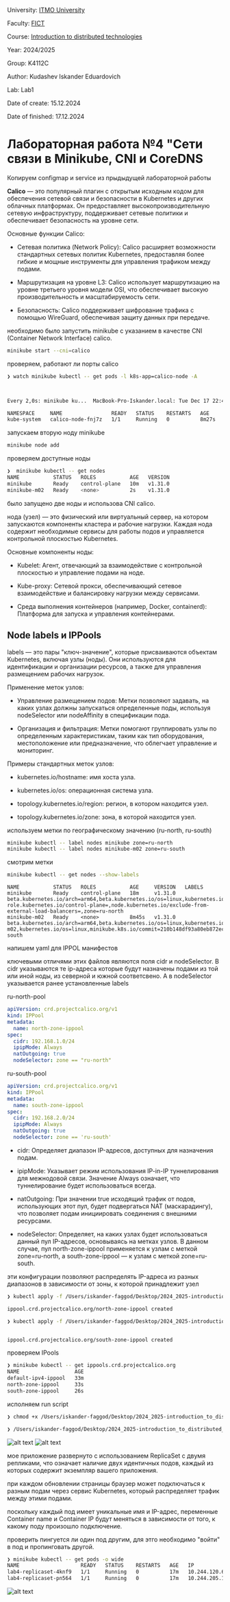 University: [ITMO University](https://itmo.ru/ru/)

Faculty: [FICT](https://fict.itmo.ru)

Course: [Introduction to distributed technologies](https://github.com/itmo-ict-faculty/introduction-to-distributed-technologies)

Year: 2024/2025

Group: K4112C

Author: Kudashev Iskander Eduardovich

Lab: Lab1

Date of create: 15.12.2024

Date of finished: 17.12.2024

# Лабораторная работа №4 "Сети связи в Minikube, CNI и CoreDNS

Копируем configmap и service из прыдыдущей лабораторной работы

**Calico** — это популярный плагин с открытым исходным кодом для обеспечения сетевой связи и безопасности в Kubernetes и других облачных платформах. Он предоставляет высокопроизводительную сетевую инфраструктуру, поддерживает сетевые политики и обеспечивает безопасность на уровне сети. 

Основные функции Calico:

* Сетевая политика (Network Policy): Calico расширяет возможности стандартных сетевых политик Kubernetes, предоставляя более гибкие и мощные инструменты для управления трафиком между подами. 

* Маршрутизация на уровне L3: Calico использует маршрутизацию на уровне третьего уровня модели OSI, что обеспечивает высокую производительность и масштабируемость сети. 

* Безопасность: Calico поддерживает шифрование трафика с помощью WireGuard, обеспечивая защиту данных при передаче. 

необходимо было запустить minikube с указанием в качестве CNI (Container Network Interface) calico.

```bash
minikube start --cni=calico
```

проверяем, работают ли порты calico

```bash
❯ watch minikube kubectl -- get pods -l k8s-app=calico-node -A



Every 2,0s: minikube ku...  MacBook-Pro-Iskander.local: Tue Dec 17 22:43:51 2024

NAMESPACE     NAME                READY   STATUS    RESTARTS   AGE
kube-system   calico-node-fnj7z   1/1     Running   0          8m27s
```

запускаем вторую ноду minikube

```bash
minikube node add
```

проверяем доступные ноды

```bash
❯  minikube kubectl -- get nodes
NAME           STATUS   ROLES           AGE   VERSION
minikube       Ready    control-plane   10m   v1.31.0
minikube-m02   Ready    <none>          2s    v1.31.0
```

было запущено две ноды и использова CNI calico.

нода (узел) — это физический или виртуальный сервер, на котором запускаются компоненты кластера и рабочие нагрузки. Каждая нода содержит необходимые сервисы для работы подов и управляется контрольной плоскостью Kubernetes.

Основные компоненты ноды:

* Kubelet: Агент, отвечающий за взаимодействие с контрольной плоскостью и управление подами на ноде.

* Kube-proxy: Сетевой прокси, обеспечивающий сетевое взаимодействие и балансировку нагрузки между сервисами.

* Среда выполнения контейнеров (например, Docker, containerd): Платформа для запуска и управления контейнерами.

## Node labels и IPPools

labels — это пары "ключ-значение", которые присваиваются объектам Kubernetes, включая узлы (ноды). Они используются для идентификации и организации ресурсов, а также для управления размещением рабочих нагрузок.

Применение меток узлов:

* Управление размещением подов: Метки позволяют задавать, на каких узлах должны запускаться определенные поды, используя nodeSelector или nodeAffinity в спецификации пода.

* Организация и фильтрация: Метки помогают группировать узлы по определенным характеристикам, таким как тип оборудования, местоположение или предназначение, что облегчает управление и мониторинг.

Примеры стандартных меток узлов:

* kubernetes.io/hostname: имя хоста узла.

* kubernetes.io/os: операционная система узла.

* topology.kubernetes.io/region: регион, в котором находится узел.

* topology.kubernetes.io/zone: зона, в которой находится узел.

используем метки по географическому значению (ru-north, ru-south)

```bash
minikube kubectl -- label nodes minikube zone=ru-north
minikube kubectl -- label nodes minikube-m02 zone=ru-south
```

смотрим метки

```bash
minikube kubectl -- get nodes --show-labels
```

    NAME           STATUS   ROLES           AGE     VERSION   LABELS
    minikube       Ready    control-plane   18m     v1.31.0   beta.kubernetes.io/arch=arm64,beta.kubernetes.io/os=linux,kubernetes.io/arch=arm64,kubernetes.io/hostname=minikube,kubernetes.io/os=linux,minikube.k8s.io/commit=210b148df93a80eb872ecbeb7e35281b3c582c61,minikube.k8s.io/name=minikube,minikube.k8s.io/primary=true,minikube.k8s.io/updated_at=2024_12_17T22_35_20_0700,minikube.k8s.io/version=v1.34.0,node-role.kubernetes.io/control-plane=,node.kubernetes.io/exclude-from-external-load-balancers=,zone=ru-north
    minikube-m02   Ready    <none>          8m45s   v1.31.0   beta.kubernetes.io/arch=arm64,beta.kubernetes.io/os=linux,kubernetes.io/arch=arm64,kubernetes.io/hostname=minikube-m02,kubernetes.io/os=linux,minikube.k8s.io/commit=210b148df93a80eb872ecbeb7e35281b3c582c61,minikube.k8s.io/name=minikube,minikube.k8s.io/primary=false,minikube.k8s.io/updated_at=2024_12_17T22_45_27_0700,minikube.k8s.io/version=v1.34.0,zone=ru-south

напишем yaml для IPPOL манифестов

ключевыми отличями этих файлов являются поля cidr и nodeSelector. В cidr указываются те ip-адреса которые будут назначены подами из той или иной ноды, из северной и южной соответсвено. А в nodeSelector указывается ранее установленные labels

ru-north-pool

```yaml
apiVersion: crd.projectcalico.org/v1
kind: IPPool
metadata:
  name: north-zone-ippool
spec:
  cidr: 192.168.1.0/24
  ipipMode: Always
  natOutgoing: true
  nodeSelector: zone == "ru-north"
```

ru-south-pool

```yaml
apiVersion: crd.projectcalico.org/v1
kind: IPPool
metadata:
  name: south-zone-ippool
spec: 
  cidr: 192.168.2.0/24
  ipipMode: Always
  natOutgoing: true
  nodeSelector: zone == 'ru-south'
```

* cidr: Определяет диапазон IP-адресов, доступных для назначения подам.

* ipipMode: Указывает режим использования IP-in-IP туннелирования для межнодовой связи. Значение Always означает, что туннелирование будет использоваться всегда.

* natOutgoing: При значении true исходящий трафик от подов, использующих этот пул, будет подвергаться NAT (маскарадингу), что позволяет подам инициировать соединения с внешними ресурсами.

* nodeSelector: Определяет, на каких узлах будет использоваться данный пул IP-адресов, основываясь на метках узлов. В данном случае, пул north-zone-ippool применяется к узлам с меткой zone=ru-north, а south-zone-ippool — к узлам с меткой zone=ru-south.

эти конфигурации позволяют распределять IP-адреса из разных диапазонов в зависимости от зоны, к которой принадлежит узел

```bash
❯ kubectl apply -f /Users/iskander-faggod/Desktop/2024_2025-introduction_to_distributed_technologies-k4112c-kudashev_i_e/lab4/ru-north-pool.yaml

ippool.crd.projectcalico.org/north-zone-ippool created

❯ kubectl apply -f /Users/iskander-faggod/Desktop/2024_2025-introduction_to_distributed_technologies-k4112c-kudashev_i_e/lab4/ru-south-pool.yaml


ippool.crd.projectcalico.org/south-zone-ippool created
```

проверяем IPools

```bash
❯ minikube kubectl -- get ippools.crd.projectcalico.org
NAME                  AGE
default-ipv4-ippool   33m
north-zone-ippool     33s
south-zone-ippool     26s
```

исполняем run script

```bash
❯ chmod +x /Users/iskander-faggod/Desktop/2024_2025-introduction_to_distributed_technologies-k4112c-kudashev_i_e/lab4/run.sh

❯ /Users/iskander-faggod/Desktop/2024_2025-introduction_to_distributed_technologies-k4112c-kudashev_i_e/lab4/run.sh
```

![alt text](image.png)
![alt text](image-1.png)

мое приложение развернуто с использованием ReplicaSet с двумя репликами, что означает наличие двух идентичных подов, каждый из которых содержит экземпляр вашего приложения.

при каждом обновлении страницы браузер может подключаться к разным подам через сервис Kubernetes, который распределяет трафик между этими подами.

поскольку каждый под имеет уникальные имя и IP-адрес, переменные Container name и Container IP будут меняться в зависимости от того, к какому поду произошло подключение.


проверить пингуется ли один под другим, для этго необходимо "войти" в под и пропинговать другой.

```bash
❯ minikube kubectl -- get pods -o wide
NAME                    READY   STATUS    RESTARTS   AGE   IP               NODE           NOMINATED NODE   READINESS GATES
lab4-replicaset-4knf9   1/1     Running   0          17m   10.244.120.69    minikube       <none>           <none>
lab4-replicaset-pn564   1/1     Running   0          17m   10.244.205.195   minikube-m02   <none>           <none>
```

![alt text](image-2.png)